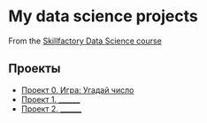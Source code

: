 # My data science projects
From the [Skillfactory Data Science course](https://skillfactory.ru/data-scientist)

## Проекты

* [Проект 0. Игра: Угадай число](project_0)
* [Проект 1. ______](____)
* [Проект 2. ______](____)